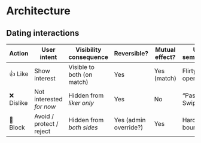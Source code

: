# Architecture


## Dating interactions

| Action     | User intent                | Visibility consequence       | Reversible? | Mutual effect? | UX semantics         |
|------------|----------------------------|-------------------------------|-------------|----------------|----------------------|
| 👍 Like     | Show interest              | Visible to both (on match)    | Yes         | Yes (match)     | Flirty / open        |
| ❌ Dislike  | Not interested *for now*   | Hidden from *liker only*      | Yes         | No              | “Pass” / Swipe left  |
| 🚫 Block    | Avoid / protect / reject   | Hidden from *both sides*      | Yes (admin override?) | Yes         | Hard boundary        |
